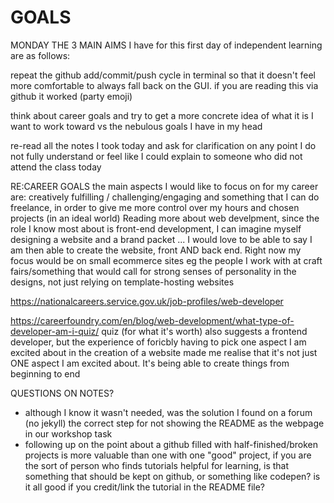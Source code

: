 # GOALS

MONDAY
THE 3 MAIN AIMS I have for this first day of independent learning are as follows:

repeat the github add/commit/push cycle in terminal so that it doesn't feel more comfortable to always fall back on the GUI. if you are reading this via github it worked (party emoji)

think about career goals and try to get a more concrete idea of what it is I want to work toward vs the nebulous goals I have in my head

re-read all the notes I took today and ask for clarification on any point I do not fully understand or feel like I could explain to someone who did not attend the class today

RE:CAREER GOALS
the main aspects I would like to focus on for my career are: creatively fulfilling / challenging/engaging and something that I can do freelance, in order to give me more control over my hours and chosen projects (in an ideal world)
Reading more about web develpment, since the role I know most about is front-end development, I can imagine myself designing a website and a brand packet ... I would love to be able to say I am then able to create the website, front AND back end. Right now my focus would be on small ecommerce sites eg the people I work with at craft fairs/something that would call for strong senses of personality in the designs, not just relying on template-hosting websites

https://nationalcareers.service.gov.uk/job-profiles/web-developer

https://careerfoundry.com/en/blog/web-development/what-type-of-developer-am-i-quiz/ quiz (for what it's worth) also suggests a frontend developer, but the experience of foricbly having to pick one aspect I am excited about in the creation of a website made me realise that it's not just ONE aspect I am excited about. It's being able to create things from beginning to end

QUESTIONS ON NOTES?

- although I know it wasn't needed, was the solution I found on a forum (no jekyll) the correct step for not showing the README as the webpage in our workshop task
- following up on the point about a github filled with half-finished/broken projects is more valuable than one with one "good" project, if you are the sort of person who finds tutorials helpful for learning, is that something that should be kept on github, or something like codepen? is it all good if you credit/link the tutorial in the README file?
